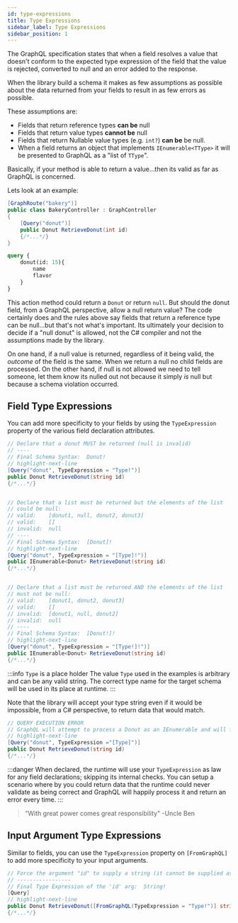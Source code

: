 ```yaml
---
id: type-expressions
title: Type Expressions
sidebar_label: Type Expressions
sidebar_position: 1
---
```


The GraphQL specification states that when a field resolves a value that doesn't conform to the expected type expression of the field that the value is rejected, converted to null and an error added to the response.

When the library build a schema it makes as few assumptions as possible about the data returned from your fields to result in as few errors as possible.

These assumptions are:

-   Fields that return reference types **can be** null
-   Fields that return value types **cannot be** null
-   Fields that return Nullable value types (e.g. `int?`) **can be** be null.
-   When a field returns an object that implements `IEnumerable<TType>` it will be presented to GraphQL as a "list of `TType`".

Basically, if your method is able to return a value...then its valid as far as GraphQL is concerned.

Lets look at an example:

```csharp title="BakeryController.cs"
[GraphRoute("bakery")]
public class BakeryController : GraphController
{
    [Query("donut")]
    public Donut RetrieveDonut(int id)
    {/*...*/}
}
```
```graphql title="Sample Query"
query {
    donut(id: 15){
        name
        flavor
    }
}
```

This action method could return a `Donut` or return `null`. But should the donut field, from a GraphQL perspective, allow a null return value? The code certainly does and the rules above say fields that return a reference type can be null...but that's not what's important. Its ultimately your decision to decide if a "null donut" is allowed, not the C# compiler and not the assumptions made by the library.

On one hand, if a null value is returned, regardless of it being valid, the _outcome_ of the field is the same. When we return a null no child fields are processed. On the other hand, if null is not allowed we need to tell someone, let them know its nulled out not because it simply _is_ null but because a schema violation occurred.

## Field Type Expressions

You can add more specificity to your fields by using the `TypeExpression` property of the various field declaration attributes.

```csharp title="Example Custom Type Expressions"
// Declare that a donut MUST be returned (null is invalid)
// ----
// Final Schema Syntax:  Donut!
// highlight-next-line
[Query("donut", TypeExpression = "Type!")]
public Donut RetrieveDonut(string id)
{/*...*/}


// Declare that a list must be returned but the elements of the list
// could be null:
// valid:    [donut1, null, donut2, donut3]
// valid:    []
// invalid:  null
// ----
// Final Schema Syntax:  [Donut]!
// highlight-next-line
[Query("donut", TypeExpression = "[Type]!")]
public IEnumerable<Donut> RetrieveDonut(string id)
{/*...*/}


// Declare that a list must be returned AND the elements of the list
// must not be null:
// valid:    [donut1, donut2, donut3]
// valid:    []
// invalid:  [donut1, null, donut2]
// invalid:  null
// ----
// Final Schema Syntax:  [Donut!]!
// highlight-next-line
[Query("donut", TypeExpression = "[Type!]!")]
public IEnumerable<Donut> RetrieveDonut(string id)
{/*...*/}
```

:::info `Type` is a place holder 
The value `Type` used in the examples is arbitrary and can be any valid string. The correct type name for the target schema will be used in its place at runtime.
:::

Note that the library will accept your type string even if it would be impossible, from a C# perspective, to return data that would match.

```csharp title="Data and Type Expression Mismatch"
// QUERY EXECUTION ERROR
// GraphQL will attempt to process a Donut as an IEnumerable and will fail
// highlight-next-line
[Query("donut", TypeExpression ="[Type]")]
public Donut RetrieveDonut(string id)
{/*...*/}
```

:::danger 
When declared, the runtime will use your `TypeExpression` as law for any field declarations; skipping its internal checks. You can setup a scenario where by you could return data that the runtime could never validate as being correct and GraphQL will happily process it and return an error every time. 
:::

> "With great power comes great responsibility"  -Uncle Ben

## Input Argument Type Expressions

Similar to fields, you can use the `TypeExpression` property on `[FromGraphQL]` to add more specificity to your input arguments.

```csharp title="Type Expression on an Argument"
// Force the argument "id" to supply a string (it cannot be supplied as null)
// -----------------
// Final Type Expression of the 'id' arg:  String!
[Query]
// highlight-next-line
public Donut RetrieveDonut([FromGraphQL(TypeExpression = "Type!")] string id)
{/*...*/}
```